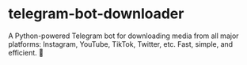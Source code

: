 # telegram-bot-downloader
A Python-powered Telegram bot for downloading media from all major platforms: Instagram, YouTube, TikTok, Twitter, etc. Fast, simple, and efficient. 🚀
